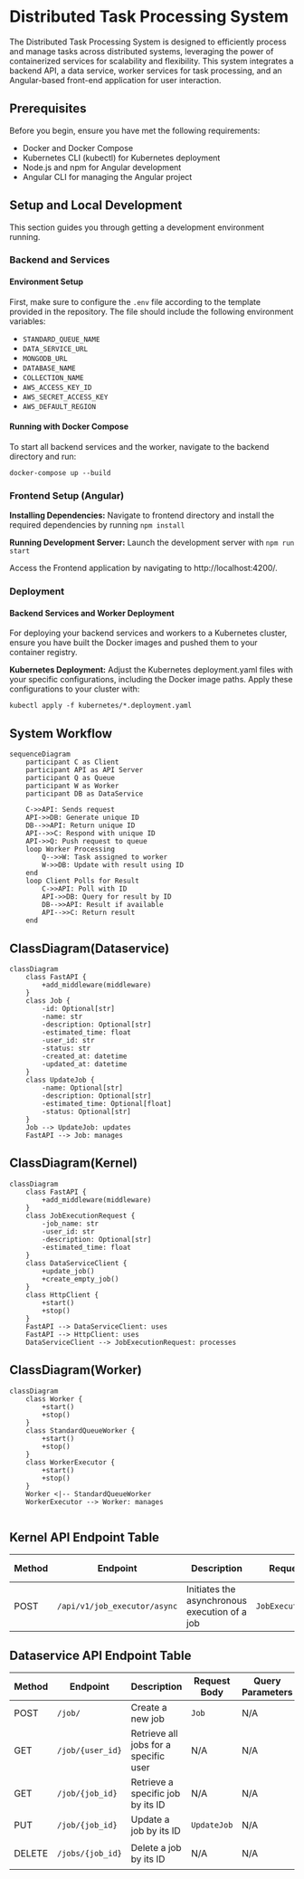 # Distributed Task Processing System

The Distributed Task Processing System is designed to efficiently process and manage tasks across distributed systems, leveraging the power of containerized services for scalability and flexibility. This system integrates a backend API, a data service, worker services for task processing, and an Angular-based front-end application for user interaction.

## Prerequisites

Before you begin, ensure you have met the following requirements:
- Docker and Docker Compose
- Kubernetes CLI (kubectl) for Kubernetes deployment
- Node.js and npm for Angular development
- Angular CLI for managing the Angular project

## Setup and Local Development

This section guides you through getting a development environment running.

### Backend and Services

#### Environment Setup

First, make sure to configure the `.env` file according to the template provided in the repository. The file should include the following environment variables:

- `STANDARD_QUEUE_NAME`
- `DATA_SERVICE_URL`
- `MONGODB_URL`
- `DATABASE_NAME`
- `COLLECTION_NAME`
- `AWS_ACCESS_KEY_ID`
- `AWS_SECRET_ACCESS_KEY`
- `AWS_DEFAULT_REGION`

#### Running with Docker Compose

To start all backend services and the worker, navigate to the backend directory and run:

```
docker-compose up --build
```
### Frontend Setup (Angular)

**Installing Dependencies:** Navigate to frontend directory and install the required dependencies by running `npm install`

**Running Development Server:** Launch the development server with `npm run start`

Access the Frontend application by navigating to http://localhost:4200/.

### Deployment

#### Backend Services and Worker Deployment
For deploying your backend services and workers to a Kubernetes cluster, ensure you have built the Docker images and pushed them to your container registry.

**Kubernetes Deployment:** Adjust the Kubernetes deployment.yaml files with your specific configurations, including the Docker image paths. Apply these configurations to your cluster with:

```
kubectl apply -f kubernetes/*.deployment.yaml
```

## System Workflow

```mermaid
sequenceDiagram
    participant C as Client
    participant API as API Server
    participant Q as Queue
    participant W as Worker
    participant DB as DataService

    C->>API: Sends request
    API->>DB: Generate unique ID
    DB-->>API: Return unique ID
    API-->>C: Respond with unique ID
    API->>Q: Push request to queue
    loop Worker Processing
        Q-->>W: Task assigned to worker
        W->>DB: Update with result using ID
    end
    loop Client Polls for Result
        C->>API: Poll with ID
        API->>DB: Query for result by ID
        DB-->>API: Result if available
        API-->>C: Return result
    end
```

## ClassDiagram(Dataservice)

```mermaid
classDiagram
    class FastAPI {
        +add_middleware(middleware)
    }
    class Job {
        -id: Optional[str]
        -name: str
        -description: Optional[str]
        -estimated_time: float
        -user_id: str
        -status: str
        -created_at: datetime
        -updated_at: datetime
    }
    class UpdateJob {
        -name: Optional[str]
        -description: Optional[str]
        -estimated_time: Optional[float]
        -status: Optional[str]
    }
    Job --> UpdateJob: updates
    FastAPI --> Job: manages
```

## ClassDiagram(Kernel)
```mermaid
classDiagram
    class FastAPI {
        +add_middleware(middleware)
    }
    class JobExecutionRequest {
        -job_name: str
        -user_id: str
        -description: Optional[str]
        -estimated_time: float
    }
    class DataServiceClient {
        +update_job()
        +create_empty_job()
    }
    class HttpClient {
        +start()
        +stop()
    }
    FastAPI --> DataServiceClient: uses
    FastAPI --> HttpClient: uses
    DataServiceClient --> JobExecutionRequest: processes

```
## ClassDiagram(Worker)

```mermaid
classDiagram
    class Worker {
        +start()
        +stop()
    }
    class StandardQueueWorker {
        +start()
        +stop()
    }
    class WorkerExecutor {
        +start()
        +stop()
    }
    Worker <|-- StandardQueueWorker
    WorkerExecutor --> Worker: manages


```

## Kernel API Endpoint Table
| Method | Endpoint                        | Description                                        | Request Body            | Query Parameters        | Response                      |
|--------|---------------------------------|----------------------------------------------------|-------------------------|-------------------------|-------------------------------|
| POST   | `/api/v1/job_executor/async`    | Initiates the asynchronous execution of a job      | `JobExecutionRequest`   | `executor` (optional)   | `{status: 200, job_id: <job_id>}` |


## Dataservice API Endpoint Table
| Method | Endpoint                | Description                             | Request Body         | Query Parameters | Response              |
|--------|-------------------------|-----------------------------------------|----------------------|------------------|-----------------------|
| POST   | `/job/`                 | Create a new job                        | `Job`                | N/A              | `{"id": <new_job_id>}`|
| GET    | `/job/{user_id}`        | Retrieve all jobs for a specific user   | N/A                  | N/A              | `[Job]`               |
| GET    | `/job/{job_id}`         | Retrieve a specific job by its ID       | N/A                  | N/A              | `Job`                 |
| PUT    | `/job/{job_id}`         | Update a job by its ID                  | `UpdateJob`          | N/A              | `UpdateJob`           |
| DELETE | `/jobs/{job_id}`        | Delete a job by its ID                  | N/A                  | N/A              | `{"message": "Job <job_id> deleted."}` |
